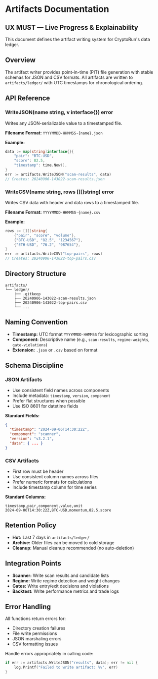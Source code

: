 # Artifacts Documentation

## UX MUST — Live Progress & Explainability

This document defines the artifact writing system for CryptoRun's data ledger.

## Overview

The artifact writer provides point-in-time (PIT) file generation with stable schemas for JSON and CSV formats. All artifacts are written to `artifacts/ledger/` with UTC timestamps for chronological ordering.

## API Reference

### WriteJSON(name string, v interface{}) error
Writes any JSON-serializable value to a timestamped file.

**Filename Format:** `YYYYMMDD-HHMMSS-{name}.json`

**Example:**
```go
data := map[string]interface{}{
    "pair": "BTC-USD",
    "score": 82.5,
    "timestamp": time.Now(),
}
err := artifacts.WriteJSON("scan-results", data)
// Creates: 20240906-143022-scan-results.json
```

### WriteCSV(name string, rows [][]string) error
Writes CSV data with header and data rows to a timestamped file.

**Filename Format:** `YYYYMMDD-HHMMSS-{name}.csv`

**Example:**
```go
rows := [][]string{
    {"pair", "score", "volume"},
    {"BTC-USD", "82.5", "1234567"},
    {"ETH-USD", "76.2", "987654"},
}
err := artifacts.WriteCSV("top-pairs", rows)
// Creates: 20240906-143022-top-pairs.csv
```

## Directory Structure

```
artifacts/
└── ledger/
    ├── .gitkeep
    ├── 20240906-143022-scan-results.json
    ├── 20240906-143022-top-pairs.csv
    └── ...
```

## Naming Convention

- **Timestamp:** UTC format `YYYYMMDD-HHMMSS` for lexicographic sorting
- **Component:** Descriptive name (e.g., `scan-results`, `regime-weights`, `gate-violations`)
- **Extension:** `.json` or `.csv` based on format

## Schema Discipline

### JSON Artifacts
- Use consistent field names across components
- Include metadata: `timestamp`, `version`, `component`
- Prefer flat structures when possible
- Use ISO 8601 for datetime fields

**Standard Fields:**
```json
{
  "timestamp": "2024-09-06T14:30:22Z",
  "component": "scanner",
  "version": "v3.2.1",
  "data": { ... }
}
```

### CSV Artifacts
- First row must be header
- Use consistent column names across files
- Prefer numeric formats for calculations
- Include timestamp column for time series

**Standard Columns:**
```csv
timestamp,pair,component,value,unit
2024-09-06T14:30:22Z,BTC-USD,momentum,82.5,score
```

## Retention Policy

- **Hot:** Last 7 days in `artifacts/ledger/`
- **Archive:** Older files can be moved to cold storage
- **Cleanup:** Manual cleanup recommended (no auto-deletion)

## Integration Points

- **Scanner:** Write scan results and candidate lists
- **Regime:** Write regime detection and weight changes  
- **Gates:** Write entry/exit decisions and violations
- **Backtest:** Write performance metrics and trade logs

## Error Handling

All functions return errors for:
- Directory creation failures
- File write permissions
- JSON marshaling errors
- CSV formatting issues

Handle errors appropriately in calling code:
```go
if err := artifacts.WriteJSON("results", data); err != nil {
    log.Printf("Failed to write artifact: %v", err)
}
```

